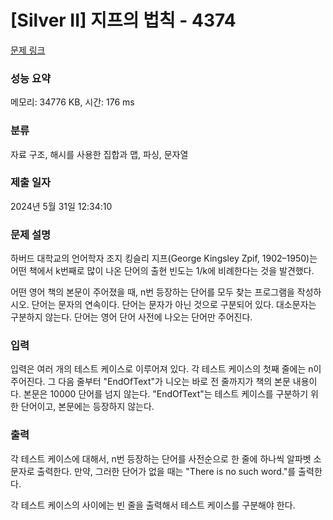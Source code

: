 # [Silver II] 지프의 법칙 - 4374 

[문제 링크](https://www.acmicpc.net/problem/4374) 

### 성능 요약

메모리: 34776 KB, 시간: 176 ms

### 분류

자료 구조, 해시를 사용한 집합과 맵, 파싱, 문자열

### 제출 일자

2024년 5월 31일 12:34:10

### 문제 설명

<p>
	하버드 대학교의 언어학자 조지 킹슬리 지프(George Kingsley Zpif, 1902–1950)는 어떤 책에서 k번째로 많이 나온 단어의 출현 빈도는 1/k에 비례한다는 것을 발견했다.</p>

<p>
	어떤 영어 책의 본문이 주어졌을 때, n번 등장하는 단어를 모두 찾는 프로그램을 작성하시오. 단어는 문자의 연속이다. 단어는 문자가 아닌 것으로 구분되어 있다. 대소문자는 구분하지 않는다. 단어는 영어 단어 사전에 나오는 단어만 주어진다.</p>

### 입력 

 <p>
	입력은 여러 개의 테스트 케이스로 이루어져 있다. 각 테스트 케이스의 첫째 줄에는 n이 주어진다. 그 다음 줄부터 "EndOfText"가 니오는 바로 전 줄까지가 책의 본문 내용이다. 본문은 10000 단어를 넘지 않는다. "EndOfText"는 테스트 케이스를 구분하기 위한 단어이고, 본문에는 등장하지 않는다.</p>

### 출력 

 <p>
	각 테스트 케이스에 대해서, n번 등장하는 단어를 사전순으로 한 줄에 하나씩 알파벳 소문자로 출력한다. 만약, 그러한 단어가 없을 때는 "There is no such word."를 출력한다.</p>

<p>
	각 테스트 케이스의 사이에는 빈 줄을 출력해서 테스트 케이스를 구분해야 한다.</p>

